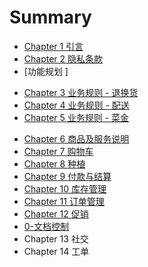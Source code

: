# Summary

* [Chapter 1 引言](README.md)
* [Chapter 2 隐私条款](Privacy.md)
* [功能规划 ]
- [Chapter 3 业务规则 - 退换货](2.md)
- [Chapter 4 业务规则 - 配送](3.md)
- [Chapter 5 业务规则 - 菜金](4.md)
* [Chapter 6 商品及服务说明](chapter-6.md)
* [Chapter 7 购物车](chapter-7.md)
* [Chapter 8 种植](chapter-8.md)
* [Chapter 9 付款与结算](chapter-9.md)
* [Chapter 10 库存管理](chapter-10.md)
* [Chapter 11 订单管理](chapter-11.md)
* [Chapter 12 促销](chapter-12.md)
* [0-文档控制](0-.md)
* Chapter 13 社交
* Chapter 14 工单

